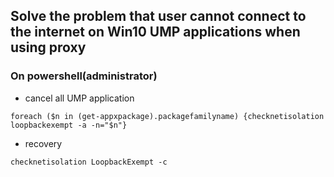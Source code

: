 ## Solve the problem that user cannot connect to the internet on Win10 UMP applications when using proxy
### On powershell(administrator)
* cancel all UMP application
```
foreach ($n in (get-appxpackage).packagefamilyname) {checknetisolation loopbackexempt -a -n="$n"}
```
* recovery
```
checknetisolation LoopbackExempt -c
```